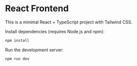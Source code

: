 # React Frontend

This is a minimal React + TypeScript project with Tailwind CSS.

Install dependencies (requires Node.js and npm):
```bash
npm install
```

Run the development server:
```bash
npm run dev
```
